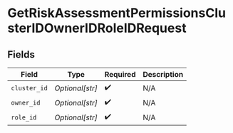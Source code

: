# GetRiskAssessmentPermissionsClusterIDOwnerIDRoleIDRequest


## Fields

| Field              | Type               | Required           | Description        |
| ------------------ | ------------------ | ------------------ | ------------------ |
| `cluster_id`       | *Optional[str]*    | :heavy_check_mark: | N/A                |
| `owner_id`         | *Optional[str]*    | :heavy_check_mark: | N/A                |
| `role_id`          | *Optional[str]*    | :heavy_check_mark: | N/A                |